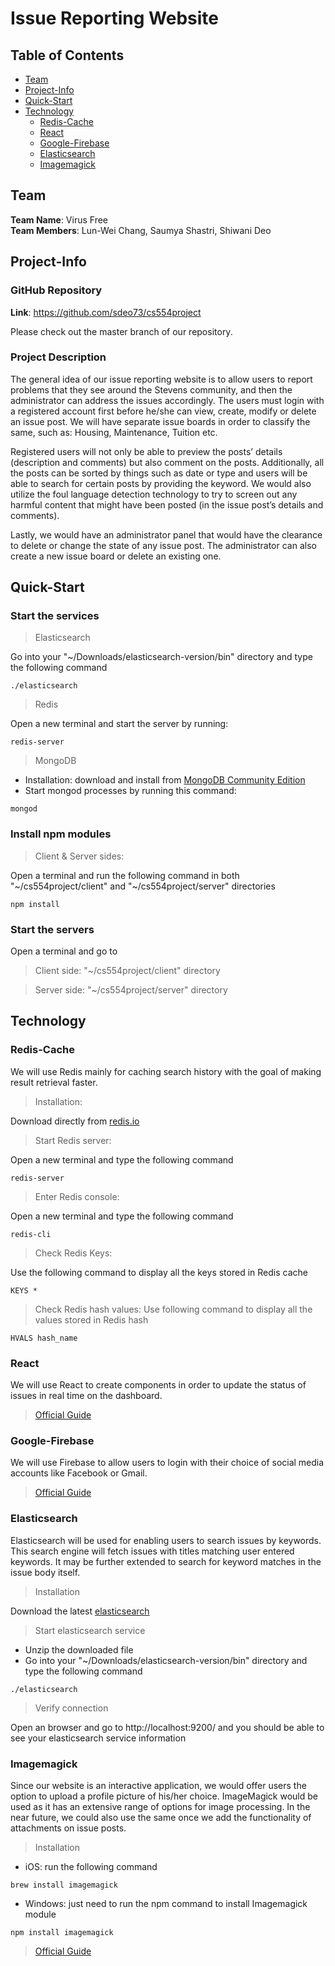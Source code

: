 # Issue Reporting Website

## **Table of Contents**

- [Team](#team)
- [Project-Info](#project-info)
- [Quick-Start](#quick-start)
- [Technology](#technology)
  * [Redis-Cache](#redis-cache)
  * [React](#react)
  * [Google-Firebase](#google-firebase)
  * [Elasticsearch](#elasticsearch)
  * [Imagemagick](#imagemagick)

## **Team**

**Team Name**: Virus Free <br />
**Team Members**: Lun-Wei Chang, Saumya Shastri, Shiwani Deo

## **Project-Info**

### GitHub Repository
**Link**: https://github.com/sdeo73/cs554project

Please check out the master branch of our repository.

### Project Description

  The general idea of our issue reporting website is to allow users to report problems that they see around the Stevens community, and then the administrator can address the issues accordingly. The users must login with a registered account first before he/she can view, create, modify or delete an issue post. We will have separate issue boards in order to classify the same, such as: Housing, Maintenance, Tuition etc. <br />
  
  Registered users will not only be able to preview the posts’ details (description and comments) but also comment on the posts. Additionally, all the posts can be sorted by things such as date or type and users will be able to search for certain posts by providing the keyword. We would also utilize the foul language detection technology to try to screen out any harmful content that might have been posted (in the issue post’s details and comments). <br />
  
  Lastly, we would have an administrator panel that would have the clearance to delete or change the state of any issue post. The administrator can also create a new issue board or delete an existing one. 

## **Quick-Start**
### Start the services
> Elasticsearch

Go into your "~/Downloads/elasticsearch-version/bin" directory and type the following command
```
./elasticsearch
```
> Redis

Open a new terminal and start the server by running:
```
redis-server
```
> MongoDB

- Installation: download and install from [MongoDB Community Edition](https://docs.mongodb.com/manual/administration/install-community/)
- Start mongod processes by running this command:
``` 
mongod
```

### Install npm modules
> Client & Server sides:

Open a terminal and run the following command in both "~/cs554project/client" and "~/cs554project/server" directories
```
npm install
```

### Start the servers
Open a terminal and go to 
> Client side: "~/cs554project/client" directory

> Server side: "~/cs554project/server" directory

## **Technology**

### Redis-Cache

We will use Redis mainly for caching search history with the goal of making result retrieval faster.
> Installation:

Download directly from [redis.io](https://redis.io/download)
> Start Redis server:

Open a new terminal and type the following command
```
redis-server
```
> Enter Redis console:

Open a new terminal and type the following command
```
redis-cli
```
> Check Redis Keys:

Use the following command to display all the keys stored in Redis cache
```
KEYS *
```
> Check Redis hash values:
Use following command to display all the values stored in Redis hash
```
HVALS hash_name
```

### React

We will use React to create components in order to update the status of issues in real time on the dashboard.
> [Official Guide](https://reactjs.org/)

### Google-Firebase

We will use Firebase to allow users to login with their choice of social media accounts like Facebook or Gmail.
> [Official Guide](https://firebase.google.com/docs/guides)

### Elasticsearch

Elasticsearch will be used for enabling users to search issues by keywords. This search engine will fetch issues with titles matching user entered keywords. It may be further extended to search for keyword matches in the issue body itself.
> Installation

Download the latest [elasticsearch](https://www.elastic.co/downloads/elasticsearch)
> Start elasticsearch service

- Unzip the downloaded file
- Go into your "~/Downloads/elasticsearch-version/bin" directory and type the following command
```
./elasticsearch
```
> Verify connection

Open an browser and go to http://localhost:9200/ and you should be able to see your elasticsearch service information
### Imagemagick
Since our website is an interactive application, we would offer users the option to upload a profile picture of his/her choice. ImageMagick would be used as it has an extensive range of options for image processing. In the near future, we could also use the same once we add the functionality of attachments on issue posts.

> Installation
- iOS: run the following command
```
brew install imagemagick
```
- Windows: just need to run the npm command to install Imagemagick module
```
npm install imagemagick
```
> [Official Guide](https://www.npmjs.com/package/imagemagick)

